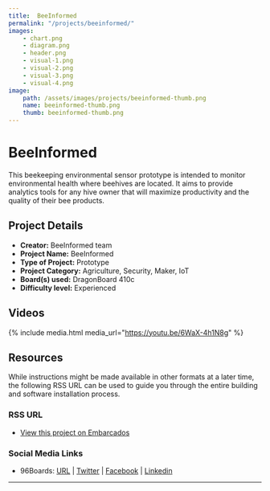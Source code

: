 ```yaml
---
title:  BeeInformed
permalink: "/projects/beeinformed/"
images:
    - chart.png
    - diagram.png
    - header.png
    - visual-1.png
    - visual-2.png
    - visual-3.png
    - visual-4.png
image:
    path: /assets/images/projects/beeinformed-thumb.png
    name: beeinformed-thumb.png
    thumb: beeinformed-thumb.png
---
```

# BeeInformed

This beekeeping environmental sensor prototype is intended to monitor environmental health where beehives are located. It aims to provide analytics tools for any hive owner that will maximize productivity and the quality of their bee products.

## Project Details

- **Creator:** BeeInformed team
- **Project Name:** BeeInformed
- **Type of Project:** Prototype
- **Project Category:** Agriculture, Security, Maker, IoT
- **Board(s) used:** DragonBoard 410c
- **Difficulty level:** Experienced

## Videos

{% include media.html media_url="https://youtu.be/6WaX-4h1N8g" %}

## Resources

While instructions might be made available in other formats at a later time, the following RSS URL can be used to guide you through the entire building and software installation process.

### RSS URL

- [View this project on Embarcados](https://contest.embarcados.com.br/projetos/beeinformed-%C2%AD-sensor-ambiental-apicola/)

### Social Media Links

- 96Boards: [URL](/) | [Twitter](https://twitter.com/96boards) | [Facebook](https://www.facebook.com/96Boards) | [Linkedin](https://www.linkedin.com/company/{{site.linkedin_username}}/)

***
